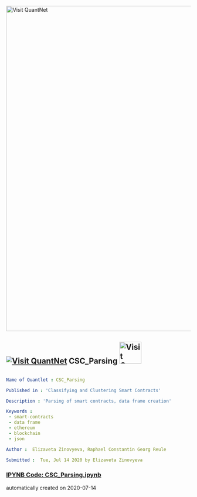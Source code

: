 [<img src="https://github.com/QuantLet/Styleguide-and-FAQ/blob/master/pictures/banner.png" width="888" alt="Visit QuantNet">](http://quantlet.de/)

## [<img src="https://github.com/QuantLet/Styleguide-and-FAQ/blob/master/pictures/qloqo.png" alt="Visit QuantNet">](http://quantlet.de/) **CSC_Parsing** [<img src="https://github.com/QuantLet/Styleguide-and-FAQ/blob/master/pictures/QN2.png" width="60" alt="Visit QuantNet 2.0">](http://quantlet.de/)

```yaml

Name of Quantlet : CSC_Parsing

Published in : 'Classifying and Clustering Smart Contracts'

Description : 'Parsing of smart contracts, data frame creation'

Keywords : 
 - smart-contracts
 - data frame
 - ethereum
 - blockchain
 - json

Author :  Elizaveta Zinovyeva, Raphael Constantin Georg Reule

Submitted :  Tue, Jul 14 2020 by Elizaveta Zinovyeva
```

### [IPYNB Code: CSC_Parsing.ipynb](CSC_Parsing.ipynb)


automatically created on 2020-07-14